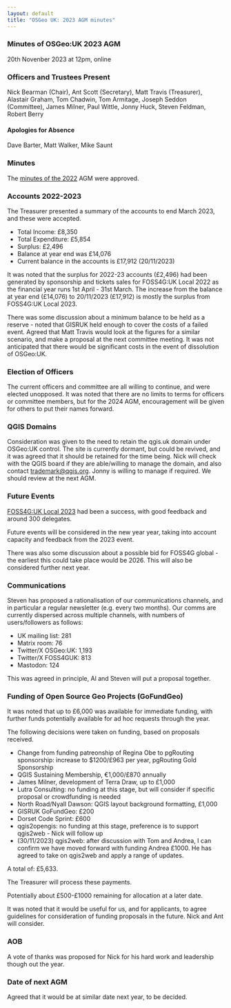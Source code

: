 ```yaml
---
layout: default
title: "OSGeo UK: 2023 AGM minutes"
---
```


### Minutes of OSGeo:UK 2023 AGM
20th Novenber 2023 at 12pm, online

### Officers and Trustees Present
Nick Bearman (Chair), Ant Scott (Secretary), Matt Travis (Treasurer), Alastair Graham, Tom Chadwin, Tom Armitage, Joseph Seddon (Committee), James Milner, Paul Wittle, Jonny Huck, Steven Feldman, Robert Berry

#### Apologies for Absence
Dave Barter, Matt Walker, Mike Saunt

### Minutes
The [minutes of the 2022](https://uk.osgeo.org/agm/agm2022minutes.html) AGM were approved. 

### Accounts 2022-2023
The Treasurer presented a summary of the accounts to end March 2023, and these were accepted.

* Total Income: £8,350
* Total Expenditure: £5,854
* Surplus: £2,496
* Balance at year end was £14,076
* Current balance in the accounts is £17,912 (20/11/2023)

It was noted that the surplus for 2022-23 accounts (£2,496) had been generated by sponsorship and tickets sales for FOSS4G:UK Local 2022 as the financial year runs 1st April - 31st March. The increase from the balance at year end (£14,076) to 20/11/2023 (£17,912) is mostly the surplus from FOSS4G:UK Local 2023. 

There was some discussion about a minimum balance to be held as a reserve - noted that GISRUK held enough to cover the costs of a failed event. Agreed that Matt Travis would look at the figures for a similar scenario, and make a proposal at the next committee meeting. It was not anticipated that there would be significant costs in the event of dissolution of OSGeo:UK.

### Election of Officers
The current officers and committee are all willing to continue, and were elected unopposed. It was noted that there are no limits to terms for officers or committee members, but for the 2024 AGM, encouragement will be given for others to put their names forward.

### QGIS Domains
Consideration was given to the need to retain the qgis.uk domain under OSGeo:UK control. The site is currently dormant, but could be revived, and it was agreed that it should be retained for the time being. Nick will check with the QGIS board if they are able/willing to manage the domain, and also contact trademark@qgis.org. Jonny is willing to manage if required. We should review at the next AGM.

### Future Events
[FOSS4G:UK Local 2023](https://uk.osgeo.org/foss4guklocal2023/) had been a success, with good feedback and around 300 delegates.

Future events will be considered in the new year year, taking into account capacity and feedback from the 2023 event.

There was also some discussion about a possible bid for FOSS4G global - the earliest this could take place would be 2026. This will also be considered further next year.

### Communications
Steven has proposed a rationalisation of our communications channels, and in particular a regular newsletter (e.g. every two months). Our comms are currently dispersed across multiple channels, with numbers of users/followers as follows:
* UK mailing list: 281
* Matrix room: 76
* Twitter/X OSGeo:UK: 1,193
* Twitter/X FOSS4GUK: 813
* Mastodon: 124

This was agreed in principle, Al and Steven will put a proposal together.

### Funding of Open Source Geo Projects (GoFundGeo)
It was noted that up to £6,000 was available for immediate funding, with further funds potentially available for ad hoc requests through the year.

The following decisions were taken on funding, based on proposals received.
* Change from funding patreonship of Regina Obe to pgRouting sponsorship: increase to $1200/£963 per year, pgRouting Gold Sponsorship
* QGIS Sustaining Membership, €1,000/£870 annually
* James Milner, development of Terra Draw, up to £1,000
* Lutra Consulting: no funding at this stage, but will consider if specific proposal or crowdfunding is needed
* North Road/Nyall Dawson: QGIS layout background formatting, £1,000
* GISRUK GoFundGeo: £200
* Dorset Code Sprint: £600
* qgis2opengis: no funding at this stage, preference is to support qgis2web - Nick will follow up
* (30/11/2023) qgis2web: after discussion with Tom and Andrea, I can confirm we have moved forward with funding Andrea £1000. He has agreed to take on qgis2web and apply a range of updates. 

A total of: £5,633.

The Treasurer will process these payments.

Potentially about £500-£1000 remaining for allocation at a later date.

It was noted that it would be useful for us, and for applicants, to agree guidelines for consideration of funding proposals in the future. Nick and Ant will consider. 

### AOB
A vote of thanks was proposed for Nick for his hard work and leadership though out the year.

### Date of next AGM
Agreed that it would be at similar date next year, to be decided.
